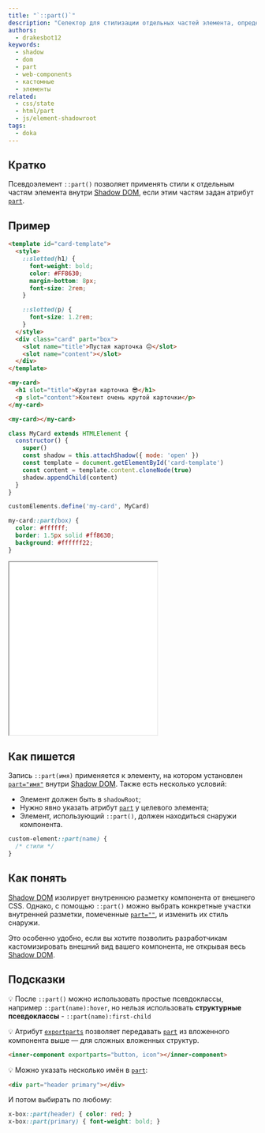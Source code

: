 ```yaml
---
title: "`::part()`"
description: "Селектор для стилизации отдельных частей элемента, определённых через атрибут `part` в Shadow DOM"
authors:
  - drakesbot12
keywords:
  - shadow
  - dom
  - part
  - web-components
  - кастомные
  - элементы
related:
  - css/state
  - html/part
  - js/element-shadowroot
tags:
  - doka
---
```


## Кратко

Псевдоэлемент `::part()` позволяет применять стили к отдельным частям элемента внутри [Shadow DOM](/js/shadowdom/), если этим частям задан атрибут [`part`](/html/part/).

## Пример

```html
<template id="card-template">
  <style>
    ::slotted(h1) {
      font-weight: bold;
      color: #FF8630;
      margin-bottom: 8px;
      font-size: 2rem;
    }

    ::slotted(p) {
      font-size: 1.2rem;
    }
  </style>
  <div class="card" part="box">
    <slot name="title">Пустая карточка 😔</slot>
    <slot name="content"></slot>
  </div>
</template>

<my-card>
  <h1 slot="title">Крутая карточка 😎</h1>
  <p slot="content">Контент очень крутой карточки</p>
</my-card>

<my-card></my-card>
```

```js
class MyCard extends HTMLElement {
  constructor() {
    super()
    const shadow = this.attachShadow({ mode: 'open' })
    const template = document.getElementById('card-template')
    const content = template.content.cloneNode(true)
    shadow.appendChild(content)
  }
}

customElements.define('my-card', MyCard)
```

```css
my-card::part(box) {
  color: #ffffff;
  border: 1.5px solid #ff8630;
  background: #ffffff22;
}
```

<iframe title="Стилизация частей веб-компонента через ::part()" src="demos/basic/" height="350"></iframe>

## Как пишется

Запись `::part(имя)` применяется к элементу, на котором установлен [`part="имя"`](/html/part/) внутри [Shadow DOM](/js/shadowdom/). Также есть несколько условий:

- Элемент должен быть в `shadowRoot`;
- Нужно явно указать атрибут [`part`](/html/part) у целевого элемента;
- Элемент, использующий `::part()`, должен находиться снаружи компонента.

```css
custom-element::part(name) {
  /* стили */
}
```

## Как понять

[Shadow DOM](/js/shadowdom/) изолирует внутреннюю разметку компонента от внешнего CSS. Однако, с помощью `::part()` можно выбрать конкретные участки внутренней разметки, помеченные [`part=""`](/html/part/), и изменить их стиль снаружи.

Это особенно удобно, если вы хотите позволить разработчикам кастомизировать внешний вид вашего компонента, не открывая весь [Shadow DOM](/js/shadowdom/).

## Подсказки

💡 После `::part()` можно использовать простые псевдоклассы, например `::part(name):hover`, но нельзя использовать **структурные псевдоклассы** - `::part(name):first-child`

💡 Атрибут [`exportparts`](/html/exportparts/) позволяет передавать [`part`](/html/part/) из вложенного компонента выше — для сложных вложенных структур.

```html
<inner-component exportparts="button, icon"></inner-component>
```

💡 Можно указать несколько имён в [`part`](/html/part/):

```html
<div part="header primary"></div>
```

И потом выбирать по любому:

```css
x-box::part(header) { color: red; }
x-box::part(primary) { font-weight: bold; }
```
